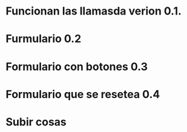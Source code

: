 # Funcionan las llamasda verion 0.1.
# Furmulario 0.2
# Formulario con botones 0.3
# Formulario que se resetea 0.4
# Subir cosas